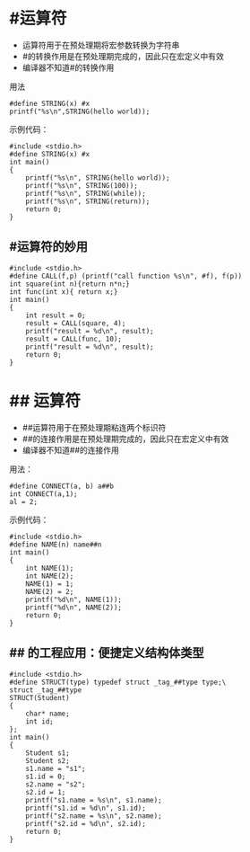 # \#运算符
* 运算符用于在预处理期将宏参数转换为字符串
* #的转换作用是在预处理期完成的，因此只在宏定义中有效
* 编译器不知道#的转换作用

用法

	#define STRING(x) #x
	printf("%s\n",STRING(hello world));
示例代码：

	#include <stdio.h>
	#define STRING(x) #x 
	int main()
	{
		printf("%s\n", STRING(hello world));
		printf("%s\n", STRING(100));
		printf("%s\n", STRING(while));
		printf("%s\n", STRING(return));
		return 0;
	} 

## \#运算符的妙用

	#include <stdio.h>
	#define CALL(f,p) (printf("call function %s\n", #f), f(p))
	int square(int n){return n*n;}
	int func(int x){ return x;}
	int main()
	{
		int result = 0;
		result = CALL(square, 4);
		printf("result = %d\n", result);
		result = CALL(func, 10);
		printf("result = %d\n", result);
		return 0;
	}

# \## 运算符
* ##运算符用于在预处理期粘连两个标识符
* ##的连接作用是在预处理期完成的，因此只在宏定义中有效
* 编译器不知道##的连接作用

用法：

	#define CONNECT(a, b) a##b
	int CONNECT(a,1);
	al = 2;

示例代码：

	#include <stdio.h>
	#define NAME(n) name##n
	int main()
	{
		int NAME(1);
		int NAME(2);
		NAME(1) = 1;
		NAME(2) = 2; 
		printf("%d\n", NAME(1));
		printf("%d\n", NAME(2));
		return 0;
	}

## \## 的工程应用：便捷定义结构体类型

	#include <stdio.h>
	#define STRUCT(type) typedef struct _tag_##type type;\
	struct _tag_##type
	STRUCT(Student)
	{
		char* name;
		int id;
	};
	int main()
	{
		Student s1;
		Student s2;
		s1.name = "s1";
		s1.id = 0;
		s2.name = "s2";
		s2.id = 1;
		printf("s1.name = %s\n", s1.name);
    	printf("s1.id = %d\n", s1.id);
    	printf("s2.name = %s\n", s2.name);
    	printf("s2.id = %d\n", s2.id);
		return 0;
	}

	

